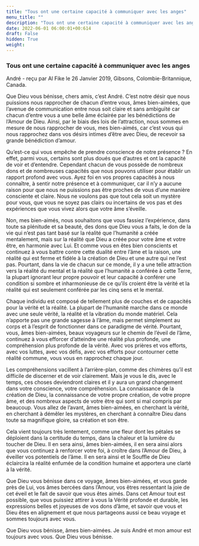 ```yaml
---
title: "Tous ont une certaine capacité à communiquer avec les anges"
menu_title: ""
description: "Tous ont une certaine capacité à communiquer avec les anges"
date: 2022-06-01 06:00:01+00:614
draft: False
hidden: True
weight:
---
```

### Tous ont une certaine capacité à communiquer avec les anges

André - reçu par Al Fike le 26 Janvier 2019, Gibsons, Colombie-Britannique, Canada.

Que Dieu vous bénisse, chers amis, c’est André. C’est notre désir que nous puissions nous rapprocher de chacun d’entre vous, âmes bien-aimées, que l’avenue de communication entre nous soit claire et sans ambiguïté car chacun d’entre vous a une belle âme éclairée par les bénédictions de l’Amour de Dieu. Ainsi, par le biais des lois de l’attraction, nous sommes en mesure de nous rapprocher de vous, mes bien-aimés, car c’est vous qui nous rapprochez dans vos désirs intimes d’être avec Dieu, de recevoir sa grande bénédiction d’amour.

Qu’est-ce qui vous empêche de prendre conscience de notre présence ? En effet, parmi vous, certains sont plus doués que d’autres et ont la capacité de voir et d’entendre. Cependant chacun de vous possède de nombreux dons et de nombreuses capacités que nous pouvons utiliser pour établir un rapport profond avec vous. Ayez foi en vos propres capacités à nous connaître, à sentir notre présence et à communiquer, car il n’y a aucune raison pour que nous ne puissions pas être proches de vous d’une manière consciente et claire. Nous ne voulons pas que tout cela soit un mystère pour vous, que vous ne soyez pas clairs ou incertains de vos pas et des expériences que vous vivez alors que votre âme s’éveille.

Non, mes bien-aimés, nous souhaitons que vous fassiez l’expérience, dans toute sa plénitude et sa beauté, des dons que Dieu vous a faits, le don de la vie qui n’est pas tant basé sur la réalité que l’humanité a créée mentalement, mais sur la réalité que Dieu a créée pour votre âme et votre être, en harmonie avec Lui. Et comme vous en êtes bien conscients et continuez à vous battre contre cette dualité entre l’âme et la raison, une réalité qui est ferme et fidèle à la création de Dieu et une autre qui ne l’est pas. Pourtant, dans la vie de chacun sur ce monde, il y a une telle attraction vers la réalité du mental et la réalité que l’humanité a conférée à cette Terre, la plupart ignorant leur propre pouvoir et leur capacité à conférer une condition si sombre et inharmonieuse de ce qu’ils croient être la vérité et la réalité qui est seulement conférée par les cinq sens et le mental.

Chaque individu est composé de tellement plus de couches et de capacités pour la vérité et la réalité. La plupart de l’humanité marche dans ce monde avec une seule vérité, la réalité et la vibration du monde matériel. Cela n’apporte pas une grande sagesse à l’âme, mais permet simplement au corps et à l’esprit de fonctionner dans ce paradigme de vérité. Pourtant, vous, âmes bien-aimées, beaux voyageurs sur le chemin de l’éveil de l’âme, continuez à vous efforcer d’atteindre une réalité plus profonde, une compréhension plus profonde de la vérité. Avec vos prières et vos efforts, avec vos luttes, avec vos défis, avec vos efforts pour contourner cette réalité commune, vous vous en rapprochez chaque jour.

Les compréhensions vacillent à l’arrière-plan, comme des chimères qu’il est difficile de discerner et de voir clairement. Mais je vous le dis, avec le temps, ces choses deviendront claires et il y aura un grand changement dans votre conscience, votre compréhension. La connaissance de la création de Dieu, la connaissance de votre propre création, de votre propre âme, et des nombreux aspects de votre être qui sont si mal compris par beaucoup. Vous allez de l’avant, âmes bien-aimées, en cherchant la vérité, en cherchant à démêler les mystères, en cherchant à connaître Dieu dans toute sa magnifique gloire, sa création et son être.

Cela vient toujours très lentement, comme une fleur dont les pétales se déploient dans la certitude du temps, dans la chaleur et la lumière du toucher de Dieu. Il en sera ainsi, âmes bien-aimées, il en sera ainsi alors que vous continuez à renforcer votre foi, à croître dans l’Amour de Dieu, à éveiller vos potentiels de l’âme. Il en sera ainsi et le Souffle de Dieu éclaircira la réalité enfumée de la condition humaine et apportera une clarté à la vérité.

Que Dieu vous bénisse dans ce voyage, âmes bien-aimées, et vous garde près de Lui, vos âmes bercées dans l’Amour, vos êtres ressentant la joie de cet éveil et le fait de savoir que vous êtes aimés. Dans cet Amour tout est possible, que vous puissiez attirer à vous la Vérité profonde et durable, les expressions belles et joyeuses de vos dons d’âme, et savoir que vous et Dieu êtes en alignement et que nous partageons aussi ce beau voyage et sommes toujours avec vous.

Que Dieu vous bénisse, âmes bien-aimées. Je suis André et mon amour est toujours avec vous. Que Dieu vous bénisse.
